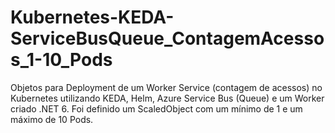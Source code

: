 # Kubernetes-KEDA-ServiceBusQueue_ContagemAcessos_1-10_Pods
Objetos para Deployment de um Worker Service (contagem de acessos) no Kubernetes utilizando KEDA, Helm, Azure Service Bus (Queue) e um Worker criado .NET 6. Foi definido um ScaledObject com um mínimo de 1 e um máximo de 10 Pods.
